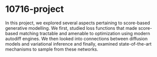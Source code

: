 # 10716-project


In this project, we explored several aspects pertaining to score-based generative modelling. We first, studied loss functions that made score-based matching tractable and amenable to optimization using modern autodiff engines. We then looked into connections between diffusion models and variational inference and finally, examined state-of-the-art mechanisms to sample from these networks. 
